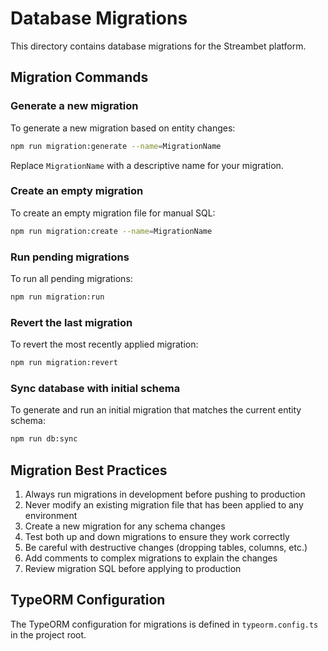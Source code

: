 # Database Migrations

This directory contains database migrations for the Streambet platform.

## Migration Commands

### Generate a new migration

To generate a new migration based on entity changes:

```bash
npm run migration:generate --name=MigrationName
```

Replace `MigrationName` with a descriptive name for your migration.

### Create an empty migration

To create an empty migration file for manual SQL:

```bash
npm run migration:create --name=MigrationName
```

### Run pending migrations

To run all pending migrations:

```bash
npm run migration:run
```

### Revert the last migration

To revert the most recently applied migration:

```bash
npm run migration:revert
```

### Sync database with initial schema

To generate and run an initial migration that matches the current entity schema:

```bash
npm run db:sync
```

## Migration Best Practices

1. Always run migrations in development before pushing to production
2. Never modify an existing migration file that has been applied to any environment
3. Create a new migration for any schema changes
4. Test both up and down migrations to ensure they work correctly
5. Be careful with destructive changes (dropping tables, columns, etc.)
6. Add comments to complex migrations to explain the changes
7. Review migration SQL before applying to production

## TypeORM Configuration

The TypeORM configuration for migrations is defined in `typeorm.config.ts` in the project root. 